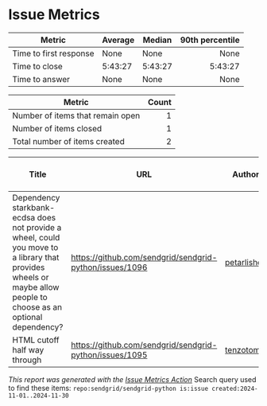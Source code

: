 # Issue Metrics

| Metric | Average | Median | 90th percentile |
| --- | --- | --- | ---: |
| Time to first response | None | None | None |
| Time to close | 5:43:27 | 5:43:27 | 5:43:27 |
| Time to answer | None | None | None |

| Metric | Count |
| --- | ---: |
| Number of items that remain open | 1 |
| Number of items closed | 1 |
| Total number of items created | 2 |

| Title | URL | Author | Time to first response | Time to close | Time to answer |
| --- | --- | --- | --- | --- | --- |
| Dependency starkbank-ecdsa does not provide a wheel, could you move to a library that provides wheels or maybe allow people to choose as an optional dependency? | https://github.com/sendgrid/sendgrid-python/issues/1096 | [petarlishov](https://github.com/petarlishov) | None | None | None |
| HTML cutoff half way through | https://github.com/sendgrid/sendgrid-python/issues/1095 | [tenzotom](https://github.com/tenzotom) | None | 5:43:27 | None |

_This report was generated with the [Issue Metrics Action](https://github.com/github/issue-metrics)_
Search query used to find these items: `repo:sendgrid/sendgrid-python is:issue created:2024-11-01..2024-11-30`

